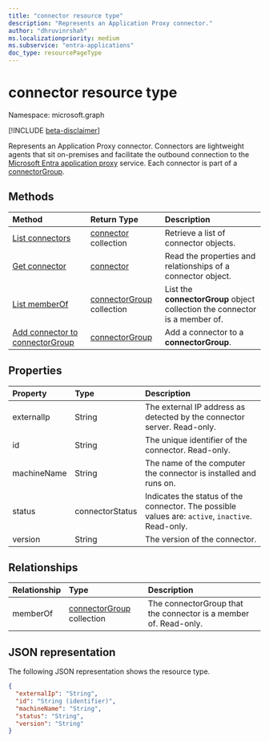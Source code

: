 ```yaml
---
title: "connector resource type"
description: "Represents an Application Proxy connector."
author: "dhruvinrshah"
ms.localizationpriority: medium
ms.subservice: "entra-applications"
doc_type: resourcePageType
---
```


# connector resource type

Namespace: microsoft.graph

[!INCLUDE [beta-disclaimer](../../includes/beta-disclaimer.md)]

Represents an Application Proxy connector. Connectors are lightweight agents that sit on-premises and facilitate the outbound connection to the [Microsoft Entra application proxy](/azure/active-directory/app-proxy/what-is-application-proxy) service. Each connector is part of a [connectorGroup](connectorgroup.md).

## Methods

| Method       | Return Type | Description |
|:-------------|:------------|:------------|
| [List connectors](../api/connector-list.md) | [connector](connector.md) collection | Retrieve a list of connector objects. | 
| [Get connector](../api/connector-get.md) | [connector](connector.md) | Read the properties and relationships of a connector object. |
| [List memberOf](../api/connector-list-memberof.md) | [connectorGroup](connectorgroup.md) collection | List the **connectorGroup** object collection the connector is a member of. |
| [Add connector to connectorGroup](../api/connector-post-memberof.md)| [connectorGroup](connectorgroup.md) | Add a connector to a **connectorGroup**. |


## Properties
| Property     | Type        | Description |
|:-------------|:------------|:------------|
|externalIp|String| The external IP address as detected by the connector server. Read-only. |
|id|String| The unique identifier of the connector. Read-only. |
|machineName|String| The name of the computer the connector is installed and runs on. |
|status|connectorStatus| Indicates the status of the connector. The possible values are: `active`, `inactive`. Read-only. |
|version|String|The version of the connector.|

## Relationships
| Relationship | Type	|Description|
|:---------------|:--------|:----------|
|memberOf|[connectorGroup](connectorgroup.md) collection| The connectorGroup that the connector is a member of. Read-only. |

## JSON representation

The following JSON representation shows the resource type.

<!-- {
  "blockType": "resource",
  "keyProperty":"id",
  "optionalProperties": [

  ],
  "@odata.type": "microsoft.graph.connector"
}-->

```json
{
  "externalIp": "String",
  "id": "String (identifier)",
  "machineName": "String",
  "status": "String",
  "version": "String"
}

```

<!-- uuid: 8fcb5dbc-d5aa-4681-8e31-b001d5168d79
2015-10-25 14:57:30 UTC -->
<!--
{
  "type": "#page.annotation",
  "description": "connector resource",
  "keywords": "",
  "section": "documentation",
  "tocPath": "",
  "suppressions": []
}
-->
